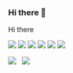 
### Hi there 👋
Hi there


<img src="https://img.shields.io/badge/Javascript-000?style=flat&logo=javascript&logoColor=F7DF1E"/> <img src="https://img.shields.io/badge/HTML5-000?style=flat&logo=html5&logoColor=E34F26"/> <img src="https://img.shields.io/badge/CSS3-000?style=flat&logo=css3&logoColor=1572B6"/> <img src="https://img.shields.io/badge/jquery-000?style=flat&logo=jquery&logoColor=0769AD"/> <img src="https://img.shields.io/badge/Oracle-000?style=flat&logo=oracle&logoColor=F80000"/> <img src="https://img.shields.io/badge/GitHub-000?style=flat&logo=github&logoColor=FFFFFF"/> 

<a href="https://blog.naver.com/lio97" target="_blank"><img src="https://img.shields.io/badge/Blog-000?style=social&logo=naver&logoColor=03C75A"/></a>
&nbsp;
<a href="https://www.instagram.com/so0yeon__?igsh=MXY1ZTBoemg4NW1mNA%3D%3D&utm_source=qr" target="_blank"><img src="https://img.shields.io/badge/Instagram-000?style=social&logo=instagram&logoColor=E4405F"/></a>
